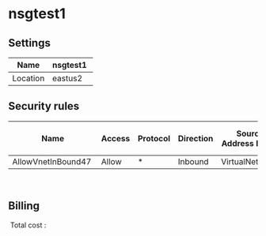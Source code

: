 # nsgtest1

## Settings


| Name | nsgtest1  |
| --- | --- |
| Location | eastus2  |



## Security rules


| Name | Access | Protocol | Direction | Source Address Prefix | Source Port Range | Destination Address Prefix | Destination Port Range |
| --- | --- | --- | --- | --- | --- | --- | --- |
| AllowVnetInBound47  | Allow  | *  | Inbound  | VirtualNetwork  | *  | VirtualNetwork  | 8087  |
 




## Billing
 Total cost : 
